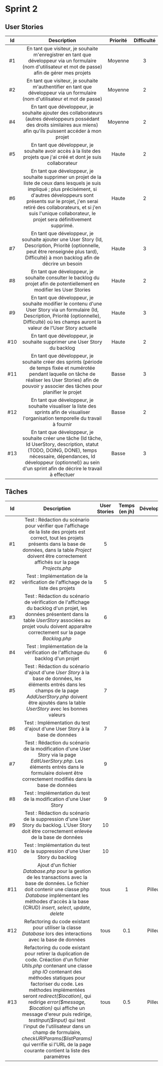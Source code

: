 # Sprint 2

## User Stories

| Id    | Description | Priorité | Difficulté |
| :---: | :---------: | :------: | :--------: |
| #1  | En tant que visiteur, je souhaite m'enregistrer en tant que développeur via un formulaire (nom d'utilisateur et mot de passe) afin de gérer mes projets | Moyenne | 3 |
| #2  | En tant que visiteur, je souhaite m'authentifier en tant que développeur via un formulaire (nom d'utilisateur et mot de passe) | Moyenne | 2 |
| #4  | En tant que développeur, je souhaite ajouter des collaborateurs (autres développeurs possédant des droits similaires aux miens) afin qu'ils puissent accéder à mon projet | Moyenne | 2 |
| #5  | En tant que développeur, je souhaite avoir accès à la liste des projets que j'ai créé et dont je suis collaborateur | Haute | 2 |
| #6  | En tant que développeur, je souhaite supprimer un projet de la liste de ceux dans lesquels je suis impliqué ; plus précisément, si d'autres développeurs sont présents sur le projet, j'en serai retiré des collaborateurs, et si j'en suis l'unique collaborateur, le projet sera définitivement supprimé. | Haute | 2 |
| #7  | En tant que développeur, je souhaite ajouter une User Story (Id, Description, Priorité (optionnelle, peut être renseignée plus tard), Difficulté) à mon backlog afin de décrire un besoin | Haute | 3 |
| #8  | En tant que développeur, je souhaite consulter le backlog du projet afin de potentiellement en modifier les User Stories | Haute | 2 |
| #9  | En tant que développeur, je souhaite modifier le contenu d'une User Story via un formulaire (Id, Description, Priorité (optionnelle), Difficulté) où les champs auront la valeur de l'User Story actuelle | Haute | 3 |
| #10  | En tant que développeur, je souhaite supprimer une User Story du backlog | Haute | 2 |
| #11 | En tant que développeur, je souhaite créer des sprints (période de temps fixée et numérotée pendant laquelle on tâche de réaliser les User Stories) afin de pouvoir y associer des tâches pour planifier le projet | Basse | 3 |
| #12 | En tant que développeur, je souhaite visualiser la liste des sprints afin de visualiser l'organisation temporelle du travail à fournir | Basse | 2 |
| #13 | En tant que développeur, je souhaite créer une tâche (Id tâche, Id UserStory, description, statut (TODO, DOING, DONE), temps nécessaire, dépendances, Id développeur (optionnel)) au sein d'un sprint afin de décrire le travail à effectuer | Basse | 3 |

## Tâches

| Id    | Description | User Stories | Temps (en jh) | Développeur | Statut |
| :---: | :---------: | :----------: | :-----------: | :---------: | :----: |
| #1   | Test : Rédaction du scénario pour vérifier que l'affichage de la liste des projets est correct, tout les projets présents dans la base de données, dans la table *Project* doivent être correctement affichés sur la page *Projects.php* | 5 | | | TODO |
| #2   | Test : Implémentation de la vérification de l'affichage de la liste des projets | 5 | | | TODO |
| #3   | Test : Rédaction du scénario de vérification de l'affichage du backlog d'un projet, les données présentent dans la table *UserStory* associées au projet voulu doivent apparaître correctement sur la page *Backlog.php* | 6 | | | TODO |
| #4   | Test : Implémentation de la vérification de l'affichage du backlog d'un projet | 6 | | | TODO |
| #5   | Test : Rédaction du scénario d'ajout d'une *User Story* à la base de données, les éléments entrés dans les champs de la page *AddUserStory.php* doivent être ajoutés dans la table *UserStory* avec les bonnes valeurs | 7 | | | TODO |
| #6   | Test : Implémentation du test d'ajout d'une User Story à la base de données | 7 | | | TODO |
| #7   | Test : Rédaction du scénario de la modification d'une User Story via la page *EditUserStory.php*. Les éléments entrés dans le formulaire doivent être correctement modifiés dans la base de données | 9 | | | TODO |
| #8   | Test : Implémentation du test de la modification d'une User Story | 9 | | | TODO |
| #9   | Test : Rédaction du scénario de la suppression d'une User Story du backlog. L'User Story doit être correctement enlevée de la base de données | 10 | | | TODO |
| #10  | Test : Implémentation du test de la suppression d'une User Story du backlog | 10 | | | TODO |
| #11  | Ajout d'un fichier *Database.php* pour la gestion de les transactions avec la base de données. Le fichier doit contenir une classe php *Database* implémentant les méthodes d'accès à la base (CRUD) *insert*, *select*, *update*, *delete* | tous | 1 | Pilleux | DOING |
| #12  | Refactoring du code existant pour utiliser la classe *Database* lors des interactions avec la base de données | tous | 0.1 | Pilleux | DOING |
| #13  | Refactoring du code existant pour retirer la duplication de code. Créaction d'un fichier *Utils.php* contenant une classe php *IO* contenant des méthodes statiques pour factoriser du code. Les méthodes implémentées seront *redirect(\$location)*, qui redirige *error(\$message, \$location)* qui affiche un message d'ereur puis redirige, *testInput(\$input)* qui test l'input de l'utilisateur dans un champ de formulaire, *checkURIParams(\$listParams)* qui verrifie si l'URL de la page courante contient la liste des paramètres | tous | 0.5 | Pilleux | DOING |